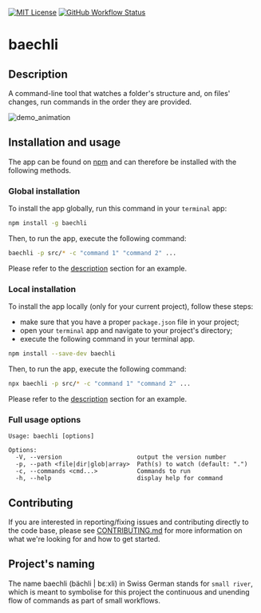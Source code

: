 [![MIT License](https://img.shields.io/badge/license-MIT-green.svg)](https://github.com/sofienekhiari/baechli/blob/main/LICENSE)
[![GitHub Workflow Status](https://img.shields.io/github/workflow/status/sofienekhiari/baechli/eslint?label=eslint)](https://github.com/sofienekhiari/baechli/actions/workflows/eslint.yml)

# baechli

## Description

A command-line tool that watches a folder's structure and, on files' changes, run commands in the order they are provided.

![demo_animation](https://github.com/sofienekhiari/baechli/raw/main/demo/demo_animation.gif)

## Installation and usage

The app can be found on [npm](https://www.npmjs.com/package/baechli) and can therefore be installed with the following methods.

### Global installation

To install the app globally, run this command in your `terminal` app:

```bash
npm install -g baechli
```

Then, to run the app, execute the following command:

```bash
baechli -p src/* -c "command 1" "command 2" ...
```

Please refer to the [description](#description) section for an example.

### Local installation

To install the app locally (only for your current project), follow these steps:

- make sure that you have a proper `package.json` file in your project;
- open your `terminal` app and navigate to your project's directory;
- execute the following command in your terminal app.

```bash
npm install --save-dev baechli
```

Then, to run the app, execute the following command:

```bash
npx baechli -p src/* -c "command 1" "command 2" ...
```

Please refer to the [description](#description) section for an example.

### Full usage options

```text
Usage: baechli [options]

Options:
  -V, --version                     output the version number
  -p, --path <file|dir|glob|array>  Path(s) to watch (default: ".")
  -c, --commands <cmd...>           Commands to run
  -h, --help                        display help for command
```

## Contributing

If you are interested in reporting/fixing issues and contributing directly to the code base, please see [CONTRIBUTING.md](https://github.com/sofienekhiari/baechli/blob/main/CONTRIBUTING.md) for more information on what we're looking for and how to get started.

## Project's naming

The name baechli (bächli | bɛːxli) in Swiss German stands for `small river`, which is meant to symbolise for this project the continuous and unending flow of commands as part of small workflows.
